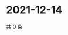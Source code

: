 # 2021-12-14

共 0 条

<!-- BEGIN WEIBO -->
<!-- 最后更新时间 Tue Dec 14 2021 05:13:15 GMT+0800 (China Standard Time) -->

<!-- END WEIBO -->
